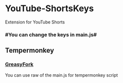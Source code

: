 # YouTube-ShortsKeys
Extension for YouTube Shorts


### #You can change the keys in main.js#

## Tempermonkey
### [GreasyFork](https://greasyfork.org/en/scripts/460989-youtube-shortskeys)
You can use raw of the main.js for tempermonkey script
